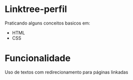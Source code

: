 # Linktree-perfil
Praticando alguns conceitos basicos em:
* HTML
* CSS

# Funcionalidade
Uso de textos com redirecionamento para páginas linkadas
